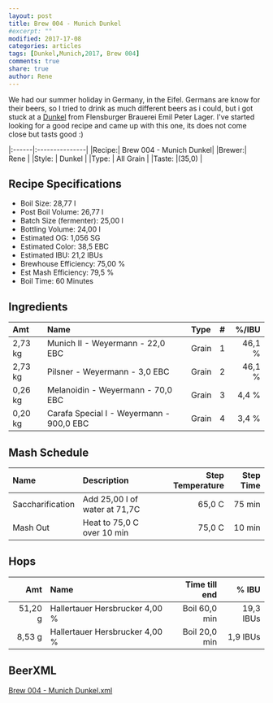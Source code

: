 ```yaml
---
layout: post
title: Brew 004 - Munich Dunkel
#excerpt: ""
modified: 2017-17-08
categories: articles
tags: [Dunkel,Munich,2017, Brew 004]
comments: true
share: true
author: Rene
---
```

We had our summer holiday in Germany, in the Eifel. Germans are know for their beers, so I tried to drink as much different beers as i could, but i got stuck at a [Dunkel] from Flensburger Brauerei Emil Peter Lager. I've started looking for a good recipe and came up with this one, its does not come close but tasts good :)

|:------|:---------------|
|Recipe:| Brew 004 - Munich Dunkel|
|Brewer:| Rene           |
|Style: | Dunkel         |
|Type:  | All Grain      |
|Taste: |(35,0)          |

Recipe Specifications
--------------------------
* Boil Size: 28,77 l
* Post Boil Volume: 26,77 l
* Batch Size (fermenter): 25,00 l   
* Bottling Volume: 24,00 l
* Estimated OG: 1,056 SG
* Estimated Color: 38,5 EBC
* Estimated IBU: 21,2 IBUs
* Brewhouse Efficiency: 75,00 %
* Est Mash Efficiency: 79,5 %
* Boil Time: 60 Minutes


Ingredients
------------

| Amt                  | Name                                     | Type   |  #   | %/IBU     |
| :------------------- | :--------------------------------------- | :----- | :--: | --------: |        
| 2,73 kg              | Munich II - Weyermann - 22,0 EBC 	      | Grain	 | 1	  | 46,1 %    |
| 2,73 kg	             | Pilsner - Weyermann - 3,0 EBC            | Grain	 | 2	  | 46,1 %    |
| 0,26 kg	             | Melanoidin - Weyermann - 70,0 EBC	      | Grain  | 3	  | 4,4 %     |
| 0,20 kg	             | Carafa Special I - Weyermann - 900,0 EBC | Grain	 | 4	  | 3,4 %     |     


Mash Schedule
-------------

|Name	            | Description	                |Step Temperature| Step Time|
|:----------------|:----------------------------|---------------:|---------:|
|Saccharification	|Add 25,00 l of water at 71,7C|65,0 C          |75 min    |
|Mash Out         |Heat to 75,0 C over 10 min   |75,0 C	         |10 min    |

Hops
-----  

| Amt         | Name                           | Time till end | % IBU    |
| ----------: | :----------------------------- | ------------: | -------: |
| 51,20 g     | Hallertauer Hersbrucker 4,00 % | Boil 60,0 min |19,3 IBUs |
| 8,53 g      | Hallertauer Hersbrucker 4,00 % | Boil 20,0 min | 1,9 IBUs |


BeerXML
-------
<a markdown="0" href="{{ site.url }}/beerxml/moespot.beer-Brew-004-Munich-Dunkel.xml" class="btn">Brew 004 - Munich Dunkel.xml</a>

[Brew 004 - Munich Dunkel.xml]: moespot.beer-Brew-004-Munich-Dunkel.xml
[Dunkel]: https://untappd.com/b/flensburger-brauerei-emil-petersen-dunkel/8791
